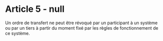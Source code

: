 # Article 5 - null


Un ordre de transfert ne peut être révoqué par un participant à un système ou par un tiers à partir du moment fixé par les règles de fonctionnement de ce système.

